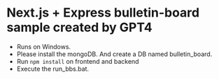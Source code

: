 # Next.js + Express bulletin-board sample created by GPT4
- Runs on Windows.
- Please install the mongoDB. And create a DB named bulletin_board.
- Run `npm install` on frontend and backend
- Execute the run_bbs.bat.
